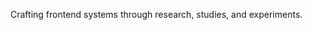 <div class="series">

Crafting frontend systems through research, studies, and experiments.

</div>
